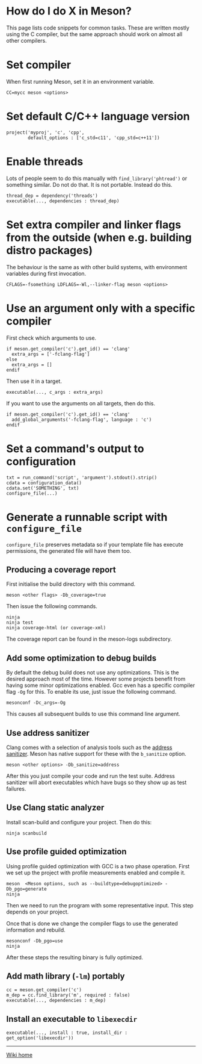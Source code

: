 # How do I do X in Meson?

This page lists code snippets for common tasks. These are written mostly using the C compiler, but the same approach should work on almost all other compilers.

# Set compiler

When first running Meson, set it in an environment variable.

    CC=mycc meson <options>

# Set default C/C++ language version

    project('myproj', 'c', 'cpp',
            default_options : ['c_std=c11', 'cpp_std=c++11'])

# Enable threads

Lots of people seem to do this manually with `find_library('phtread')` or something similar. Do not do that. It is not portable. Instead do this.

    thread_dep = dependency('threads')
    executable(..., dependencies : thread_dep)

# Set extra compiler and linker flags from the outside (when e.g. building distro packages)

The behaviour is the same as with other build systems, with environment variables during first invocation.

    CFLAGS=-fsomething LDFLAGS=-Wl,--linker-flag meson <options>

# Use an argument only with a specific compiler

First check which arguments to use.

    if meson.get_compiler('c').get_id() == 'clang'
      extra_args = ['-fclang-flag']
    else
      extra_args = []
    endif

Then use it in a target.

    executable(..., c_args : extra_args)

If you want to use the arguments on all targets, then do this.

    if meson.get_compiler('c').get_id() == 'clang'
      add_global_arguments('-fclang-flag', language : 'c')
    endif

# Set a command's output to configuration

    txt = run_command('script', 'argument').stdout().strip()
    cdata = configuration_data()
    cdata.set('SOMETHING', txt)
    configure_file(...)

# Generate a runnable script with `configure_file`

`configure_file` preserves metadata so if your template file has execute permissions, the generated file will have them too.

## Producing a coverage report

First initialise the build directory with this command.

    meson <other flags> -Db_coverage=true

Then issue the following commands.

    ninja
    ninja test
    ninja coverage-html (or coverage-xml)

The coverage report can be found in the meson-logs subdirectory.

## Add some optimization to debug builds ##

By default the debug build does not use any optimizations. This is the desired approach most of the time. However some projects benefit from having some minor optimizations enabled. Gcc even has a specific compiler flag `-Og` for this. To enable its use, just issue the following command.

    mesonconf -Dc_args=-Og

This causes all subsequent builds to use this command line argument.

## Use address sanitizer

Clang comes with a selection of analysis tools such as the [address sanitizer](http://clang.llvm.org/docs/AddressSanitizer.html). Meson has native support for these with the `b_sanitize` option.

    meson <other options> -Db_sanitize=address

After this you just compile your code and run the test suite. Address sanitizer will abort executables which have bugs so they show up as test failures.

## Use Clang static analyzer

Install scan-build and configure your project. Then do this:

    ninja scanbuild

## Use profile guided optimization

Using profile guided optimization with GCC is a two phase operation. First we set up the project with profile measurements enabled and compile it.

    meson  <Meson options, such as --buildtype=debugoptimized> -Db_pgo=generate
    ninja

Then we need to run the program with some representative input. This step depends on your project.

Once that is done we change the compiler flags to use the generated information and rebuild.

    mesonconf -Db_pgo=use
    ninja

After these steps the resulting binary is fully optimized.

## Add math library (`-lm`) portably

    cc = meson.get_compiler('c')
    m_dep = cc.find_library('m', required : false)
    executable(..., dependencies : m_dep)

## Install an executable to `libexecdir`

    executable(..., install : true, install_dir : get_option('libexecdir'))

----

[Wiki home](Home)
